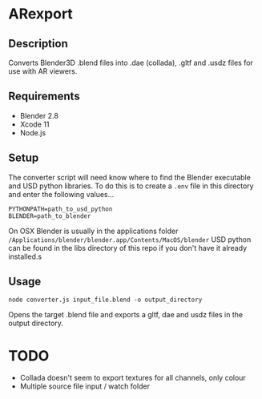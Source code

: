 # ARexport

## Description

Converts Blender3D .blend files into .dae (collada), .gltf and .usdz files for use with AR viewers.

## Requirements

- Blender 2.8
- Xcode 11
- Node.js

## Setup

The converter script will need know where to find the Blender executable and USD python libraries.
To do this is to create a `.env` file in this directory and enter the following values...

```
PYTHONPATH=path_to_usd_python
BLENDER=path_to_blender
```

On OSX Blender is usually in the applications folder `/Applications/blender/blender.app/Contents/MacOS/blender`
USD python can be found in the libs directory of this repo if you don't have it already installed.s

## Usage

`node converter.js input_file.blend -o output_directory`

Opens the target .blend file and exports a gltf, dae and usdz files in the output directory.

# TODO

- Collada doesn't seem to export textures for all channels, only colour
- Multiple source file input / watch folder
